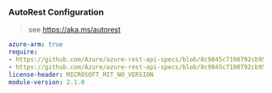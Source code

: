 ### AutoRest Configuration

> see https://aka.ms/autorest

``` yaml
azure-arm: true
require:
- https://github.com/Azure/azure-rest-api-specs/blob/8c9845c7190792cb95c0deda1cb787512c4c7ca1/specification/containerinstance/resource-manager/readme.md
- https://github.com/Azure/azure-rest-api-specs/blob/8c9845c7190792cb95c0deda1cb787512c4c7ca1/specification/containerinstance/resource-manager/readme.go.md
license-header: MICROSOFT_MIT_NO_VERSION
module-version: 2.1.0
```